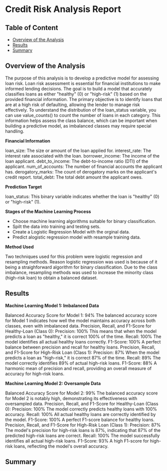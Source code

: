 # Credit Risk Analysis Report

## Table of Content
- [Overview of the Analysis](#overview-of-the-analysis)
- [Results](#results)
- [Summary](#summary)

## Overview of the Analysis

The purpose of this analysis is to develop a predictive model for assessing loan risk. Loan risk assessment is essential for financial institutions to make informed lending decisions. The goal is to build a model that accurately classifies loans as either "healthy" (0) or "high-risk" (1) based on the provided financial information. The primary objective is to identify loans that are at a high risk of defaulting, allowing the lender to manage risk effectively. To understand the distribution of the loan_status variable, you can use value_counts() to count the number of loans in each category. This information helps assess the class balance, which can be important when building a predictive model, as imbalanced classes may require special handling.

**Financial Information**

loan_size: The size or amount of the loan applied for.
interest_rate: The interest rate associated with the loan.
borrower_income: The income of the loan applicant.
debt_to_income: The debt-to-income ratio (DTI) of the applicant.
num_of_accounts: The number of financial accounts the applicant has.
derogatory_marks: The count of derogatory marks on the applicant's credit report.
total_debt: The total debt amount the applicant owes.

**Prediction Target**

loan_status: This binary variable indicates whether the loan is "healthy" (0) or "high-risk" (1).

**Stages of the Machine Learning Process**

- Choose machine learning algorithms suitable for binary classification.
- Spilt the data into training and testing sets.
- Create a Logistic Regression Model with the orginal data.
- Predict alogistic regression model with resample training data.

**Method Used**

Two techniques used for this problem were logistic regression and resampling methods. Reason logistic regression was used is because of it being a straighforward algorithm for binary classification. Due to the class imbalance, resampling methods was used to increase the minority class (high-risk loan) to obtain a balanced dataset. 

## Results

**Machine Learning Model 1: Imbalanced Data**

Balanced Accuracy Score for Model 1: 94%
The balanced accuracy score for Model 1 indicates how well the model maintains accuracy across both classes, even with imbalanced data.
Precision, Recall, and F1-Score for Healthy-Loan (Class 0):
Precision: 100%
This means that when the model predicts a loan as "healthy," it is correct 100% of the time.
Recall: 100%
The model identifies all actual healthy loans correctly.
F1-Score: 100%
A perfect balance between precision and recall for healthy loans.
Precision, Recall, and F1-Score for High-Risk Loan (Class 1):
Precision: 87%
When the model predicts a loan as "high-risk," it is correct 87% of the time.
Recall: 89%
The model correctly identifies 89% of actual high-risk loans.
F1-Score: 88%
A harmonic mean of precision and recall, providing an overall measure of accuracy for high-risk loans.

**Machine Learning Model 2: Oversample Data**

Balanced Accuracy Score for Model 2: 99%
The balanced accuracy score for Model 2 is notably high, demonstrating its effectiveness with oversampled data.
Precision, Recall, and F1-Score for Healthy-Loan (Class 0):
Precision: 100%
The model correctly predicts healthy loans with 100% accuracy.
Recall: 100%
All actual healthy loans are correctly identified by the model.
F1-Score: 100%
A perfect F1-score balance for healthy loans.
Precision, Recall, and F1-Score for High-Risk Loan (Class 1):
Precision: 87%
The model's precision for high-risk loans is 87%, indicating that 87% of the predicted high-risk loans are correct.
Recall: 100%
The model successfully identifies all actual high-risk loans.
F1-Score: 93%
A high F1-score for high-risk loans, reflecting the model's overall accuracy.

## Summary
